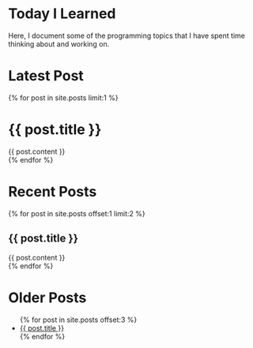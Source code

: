 # Today I Learned
Here, I document some of the programming topics that I have spent time thinking about and working on.

#  Latest Post
{% for post in site.posts limit:1 %}
  <h1>{{ post.title }}</h1>
  <div>{{ post.content }}</div>
{% endfor %}
<h1>Recent Posts</h1>
{% for post in site.posts offset:1 limit:2 %}
  <h2>{{ post.title }}</h2>
  <div>{{ post.content }}</div>
{% endfor %}

# Older Posts
<ul>
  {% for post in site.posts offset:3 %}
    <li>
      <a href="/TIL{{ post.url }}">{{ post.title }}</a>
    </li>
  {% endfor %}
</ul>
